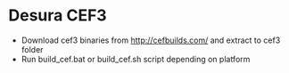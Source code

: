 Desura CEF3
=======================
 * Download cef3 binaries from http://cefbuilds.com/ and extract to cef3 folder
 * Run build_cef.bat or build_cef.sh script depending on platform